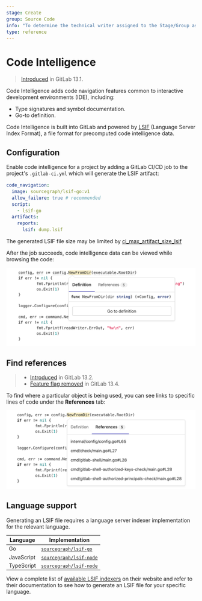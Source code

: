 ```yaml
---
stage: Create
group: Source Code
info: "To determine the technical writer assigned to the Stage/Group associated with this page, see https://about.gitlab.com/handbook/engineering/ux/technical-writing/#designated-technical-writers"
type: reference
---
```


# Code Intelligence

> [Introduced](https://gitlab.com/groups/gitlab-org/-/epics/1576) in GitLab 13.1.

Code Intelligence adds code navigation features common to interactive
development environments (IDE), including:

- Type signatures and symbol documentation.
- Go-to definition.

Code Intelligence is built into GitLab and powered by [LSIF](https://lsif.dev/)
(Language Server Index Format), a file format for precomputed code
intelligence data.

## Configuration

Enable code intelligence for a project by adding a GitLab CI/CD job to the project's
`.gitlab-ci.yml` which will generate the LSIF artifact:

```yaml
code_navigation:
  image: sourcegraph/lsif-go:v1
  allow_failure: true # recommended
  script:
    - lsif-go
  artifacts:
    reports:
      lsif: dump.lsif
```

The generated LSIF file size may be limited by
[ci_max_artifact_size_lsif](../../administration/instance_limits.md#maximum-file-size-per-type-of-artifact)

After the job succeeds, code intelligence data can be viewed while browsing the code:

![Code intelligence](img/code_intelligence_v13_4.png)

## Find references

> - [Introduced](https://gitlab.com/gitlab-org/gitlab/-/issues/217392) in GitLab 13.2.
> - [Feature flag removed](https://gitlab.com/gitlab-org/gitlab/-/issues/235735) in GitLab 13.4.

To find where a particular object is being used, you can see links to specific lines of code
under the **References** tab:

![Find references](img/code_intelligence_find_references_v13_3.png)

## Language support

Generating an LSIF file requires a language server indexer implementation for the
relevant language.

| Language | Implementation |
|---|---|
| Go | [`sourcegraph/lsif-go`](https://github.com/sourcegraph/lsif-go) |
| JavaScript | [`sourcegraph/lsif-node`](https://github.com/sourcegraph/lsif-node) |
| TypeScript | [`sourcegraph/lsif-node`](https://github.com/sourcegraph/lsif-node) |

View a complete list of [available LSIF indexers](https://lsif.dev/#implementations-server) on their website and
refer to their documentation to see how to generate an LSIF file for your specific language.
